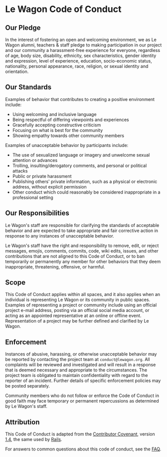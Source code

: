 # Le Wagon Code of Conduct

## Our Pledge

In the interest of fostering an open and welcoming environment, we as
Le Wagon alumni, teachers & staff pledge to making participation in our project and
our community a harassment-free experience for everyone, regardless of age, body
size, disability, ethnicity, sex characteristics, gender identity and expression,
level of experience, education, socio-economic status, nationality, personal
appearance, race, religion, or sexual identity and orientation.

## Our Standards

Examples of behavior that contributes to creating a positive environment
include:

* Using welcoming and inclusive language
* Being respectful of differing viewpoints and experiences
* Gracefully accepting constructive criticism
* Focusing on what is best for the community
* Showing empathy towards other community members

Examples of unacceptable behavior by participants include:

* The use of sexualized language or imagery and unwelcome sexual attention or
  advances
* Trolling, insulting/derogatory comments, and personal or political attacks
* Public or private harassment
* Publishing others' private information, such as a physical or electronic
  address, without explicit permission
* Other conduct which could reasonably be considered inappropriate in a
  professional setting

## Our Responsibilities

Le Wagon's staff are responsible for clarifying the standards of acceptable
behavior and are expected to take appropriate and fair corrective action in
response to any instances of unacceptable behavior.

Le Wagon's staff have the right and responsibility to remove, edit, or
reject messages, emojis, comments, commits, code, wiki edits, issues, and other contributions
that are not aligned to this Code of Conduct, or to ban temporarily or
permanently any member for other behaviors that they deem inappropriate,
threatening, offensive, or harmful.

## Scope

This Code of Conduct applies within all spaces, and it also applies when
an individual is representing Le Wagon or its community in public spaces.
Examples of representing a project or community include using an official
project e-mail address, posting via an official social media account, or acting
as an appointed representative at an online or offline event. Representation of
a project may be further defined and clarified by Le Wagon.

## Enforcement

Instances of abusive, harassing, or otherwise unacceptable behavior may be
reported by contacting the project team at `conduct@lewagon.org`. All
complaints will be reviewed and investigated and will result in a response that
is deemed necessary and appropriate to the circumstances. The project team is
obligated to maintain confidentiality with regard to the reporter of an incident.
Further details of specific enforcement policies may be posted separately.

Community members who do not follow or enforce the Code of Conduct in good
faith may face temporary or permanent repercussions as determined by Le Wagon's staff.

## Attribution

This Code of Conduct is adapted from the [Contributor Covenant](https://www.contributor-covenant.org), version [1.4](https://www.contributor-covenant.org/version/1/4/code-of-conduct.html), the same used by [Rails](https://rubyonrails.org/conduct/).

For answers to common questions about this code of conduct, see the [FAQ](https://www.contributor-covenant.org/faq).

